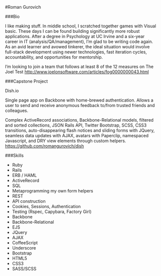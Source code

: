 #Roman Gurovich

###Bio

I like making stuff. In middle school, I scratched together games with Visual basic. These days I can be found building significantly more robust applications. After a degree in Psychology at UC Irvine and a six-year career in IT (analysis/QA/management), I’m glad to be writing code again. As an avid learner and avowed tinkerer, the ideal situation would involve full-stack development using newer technologies, fast iteration cycles, accountability, and opportunities for mentorship.

I’m looking to join a team that follows at least 8 of the 12 measures on The Joel Test http://www.joelonsoftware.com/articles/fog0000000043.html


###Capstone Project

Dish.io

Single page app on Backbone with home-brewed authentication. Allows a user to send and receive anonymous feedback to/from trusted friends and colleagues.

Complex ActiveRecord associations, Backbone-Relational models, filtered and sorted collections, JSON Rails API, Twitter Bootstrap, SCSS, CSS3 transitions, auto-disappearing flash notices and sliding forms with JQuery, seamless data updates with AJAX, avatars with Paperclip, namespaced Javascript, and DRY view elements through custom helpers.
https://github.com/romangurovich/dish


###Skills

* Ruby
* Rails
* ERB / HAML
* ActiveRecord
* SQL
* Metaprogramming my own form helpers
* REST
* API construction
* Cookies, Sessions, Authentication
* Testing (Rspec, Capybara, Factory Girl)
* Backbone
* Backbone-Relational
* EJS
* JQuery
* AJAX
* CoffeeScript
* Underscore
* Bootstrap
* HTML5
* CSS3
* SASS/SCSS
